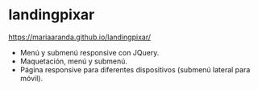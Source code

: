 # landingpixar
https://mariaaranda.github.io/landingpixar/
- Menú y submenú responsive con JQuery.
- Maquetación, menú y submenú.
- Página responsive para diferentes dispositivos (submenú lateral para móvil).

